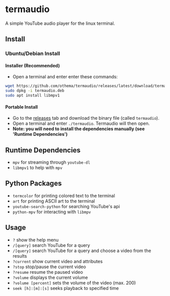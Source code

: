 
# termaudio
A simple YouTube audio player for the linux terminal.

## Install
### Ubuntu/Debian Install
#### Installer (Recommended)
 * Open a terminal and enter enter these commands:
 ```bash
 wget https://github.com/othema/termaudio/releases/latest/download/termaudio.deb
 sudo dpkg -i termaudio.deb
 sudo apt install libmpv1
 ```
#### Portable Install
* Go to the [releases](https://github.com/othema/termaudio/releases/latest) tab and download the binary file (called `termaudio`).
* Open a terminal and enter `./termaudio`. Termaudio will then open.
* **Note: you will need to install the dependencies manually (see 'Runtime Dependencies')**

## Runtime Dependencies
* `mpv` for streaming through `youtube-dl`
* `libmpv1` to help with `mpv`

## Python Packages
* `termcolor` for printing colored text to the terminal 
* `art` for printing ASCII art to the terminal
* `youtube-search-python` for searching YouTube's api
* `python-mpv` for interacting with `libmpv`

## Usage
* `?` show the help menu
* `/[query]` search YouTube for a query
* `/[query]` search YouTube for a query and choose a video from the results
* `?current` show current video and attributes
* `?stop` stop/pause the current video
* `?resume` resume the paused video
* `?volume` displays the current volume
* `?volume [percent]` sets the volume of the video (max. 200)
* `seek [h]:[m]:[s]` seeks playback to specified time
